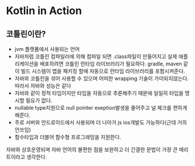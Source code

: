 # Kotlin in Action

## 코틀린이란?

* jvm 플랫폼에서 사용되는 언어
* 자바처럼 코틀린 컴파일러에 의해 컴파일 되면 .class파일이 만들어지고 실제 애플리케이션을 배포하려면 코틀린 런타임 라이브러리가 필요하다. gradle, maven 같이 빌드 시스템이 앱을 패키징 할때 자동으로 런타임 라이브러리를 포함시켜준다.
* 자바와 코틀린을 섞어 사용할 수 있으며 어떠한 wrapping 기술이 가미되지않는다. 따라서 자바와 성능은 같다
* 자바와 같이 정적 타입이지만 타입을 자동으로 추론해주기 때문에 일일히 타입을 명시할 필요가 없다.
* nullable type지원으로 null pointer exeption발생을 줄어주고 널 체크를 편하게 해준다.
* 주로 서버와 안드로이드에서 사용되며 더 나아가 js ios개발도 가능하다(근데 거의 안쓰임)
* 함수타입과 더블어 함수형 프로그래밍을 지원한다.

자바와 상호운영되며 자바 언어의 불편한 점을 보완하고 더 간결한 문법이 가장 큰 메리트이라고 생각한다.
